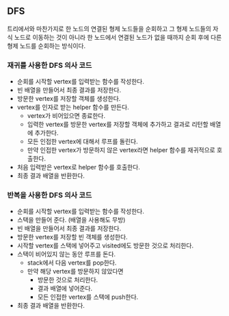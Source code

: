 ## DFS

트리에서와 마찬가지로 한 노드의 연결된 형제 노드들을 순회하고 그 형제 노드들의 자식 노드로 이동하는 것이 아니라 한 노드에서 연결된 노드가 없을 때까지 순회 후에 다른 형제 노드를 순회하는 방식이다.

### 재귀를 사용한 DFS 의사 코드

- 순회를 시작할 vertex를 입력받는 함수를 작성한다.
- 빈 배열을 만들어서 최종 결과를 저장한다.
- 방문한 vertex를 저장할 객체를 생성한다.
- vertex를 인자로 받는 helper 함수를 만든다.
    - vertex가 비어있으면 종료한다.
    - 입력한 vertex를 방문한 vertex를 저장할 객체에 추가하고 결과로 리턴할 배열에 추가한다.
    - 모든 인접한 vertex에 대해서 루프를 돌린다.
    - 만약 인접한 vertex가 방문하지 않은 vertex라면 helper 함수를 재귀적으로 호출한다.
- 처음 입력받은 vertex로 helper 함수를 호출한다.
- 최종 결과 배열을 반환한다.

### 반복을 사용한 DFS 의사 코드

- 순회를 시작할 vertex를 입력받는 함수를 작성한다.
- 스택을 만들어 준다. (배열을 사용해도 무방)
- 빈 배열을 만들어서 최종 결과를 저장한다.
- 방문한 vertex를 저장할 빈 객체를 생성한다.
- 시작할 vertex를 스택에 넣어주고 visited에도 방문한 것으로 처리한다.
- 스택이 비어있지 않는 동안 루프를 돈다.
    - stack에서 다음 vertex를 pop한다.
    - 만약 해당 vertex를 방문하지 않았다면
        - 방문한 것으로 처리한다.
        - 결과 배열에 넣어준다.
        - 모든 인접한 vertex를 스택에 push한다.
- 최종 결과 배열을 반환한다.